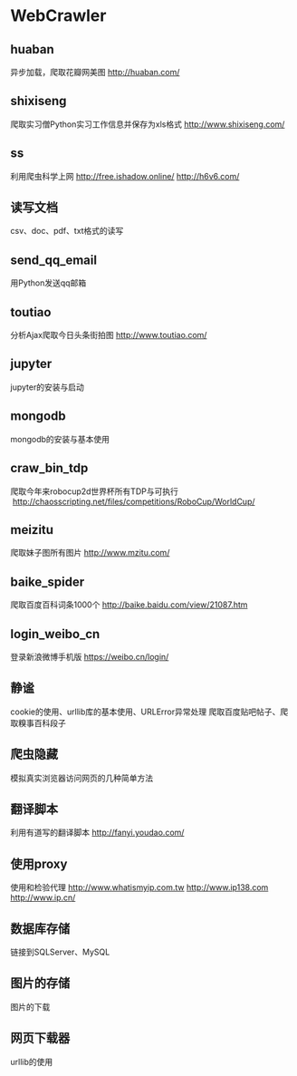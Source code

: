 # WebCrawler

## huaban
异步加载，爬取花瓣网美图 http://huaban.com/


## shixiseng
爬取实习僧Python实习工作信息并保存为xls格式  http://www.shixiseng.com/


## ss
利用爬虫科学上网  http://free.ishadow.online/  http://h6v6.com/


## 读写文档
csv、doc、pdf、txt格式的读写


## send_qq_email
用Python发送qq邮箱


## toutiao
分析Ajax爬取今日头条街拍图  http://www.toutiao.com/


## jupyter
jupyter的安装与启动


## mongodb
mongodb的安装与基本使用


## craw_bin_tdp
爬取今年来robocup2d世界杯所有TDP与可执行  http://chaosscripting.net/files/competitions/RoboCup/WorldCup/


## meizitu
爬取妹子图所有图片 http://www.mzitu.com/


## baike_spider
爬取百度百科词条1000个 http://baike.baidu.com/view/21087.htm


## login_weibo_cn
登录新浪微博手机版  https://weibo.cn/login/


## 静谧
cookie的使用、urllib库的基本使用、URLError异常处理
爬取百度贴吧帖子、爬取糗事百科段子


## 爬虫隐藏
模拟真实浏览器访问网页的几种简单方法


## 翻译脚本
利用有道写的翻译脚本 http://fanyi.youdao.com/


## 使用proxy
使用和检验代理
http://www.whatismyip.com.tw
http://www.ip138.com
http://www.ip.cn/


## 数据库存储
链接到SQLServer、MySQL


## 图片的存储
图片的下载


## 网页下载器
urllib的使用
